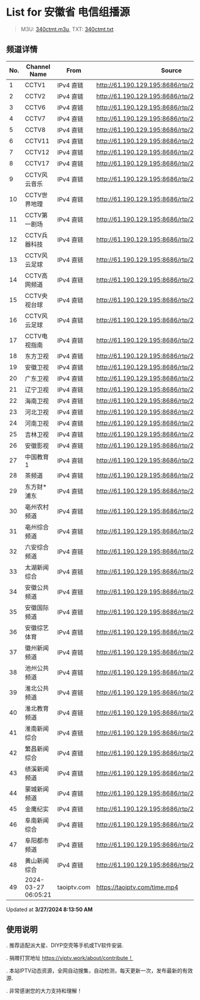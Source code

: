 # List for **安徽省 电信组播源**

> M3U: [340ctmt.m3u](/340ctmt.m3u), TXT: [340ctmt.txt](/txt/340ctmt.txt)

## 频道详情

| No. | Channel Name | From | Source |
| --- | ------------ | ---- | ------ |
| 1 | CCTV1 | IPv4 直链 | <http://61.190.129.195:8686/rtp/238.1.78.166:7200> |
| 2 | CCTV2 | IPv4 直链 | <http://61.190.129.195:8686/rtp/238.1.78.235:7752> |
| 3 | CCTV6 | IPv4 直链 | <http://61.190.129.195:8686/rtp/238.1.78.172:7248> |
| 4 | CCTV7 | IPv4 直链 | <http://61.190.129.195:8686/rtp/238.1.78.239:7784> |
| 5 | CCTV8 | IPv4 直链 | <http://61.190.129.195:8686/rtp/238.1.78.173:7256> |
| 6 | CCTV11 | IPv4 直链 | <http://61.190.129.195:8686/rtp/238.1.78.206:7502> |
| 7 | CCTV12 | IPv4 直链 | <http://61.190.129.195:8686/rtp/238.1.78.242:7808> |
| 8 | CCTV17 | IPv4 直链 | <http://61.190.129.195:8686/rtp/238.1.78.178:7296> |
| 9 | CCTV风云音乐 | IPv4 直链 | <http://61.190.129.195:8686/rtp/238.1.79.64:4648> |
| 10 | CCTV世界地理 | IPv4 直链 | <http://61.190.129.195:8686/rtp/238.1.79.60:4616> |
| 11 | CCTV第一剧场 | IPv4 直链 | <http://61.190.129.195:8686/rtp/238.1.79.63:4640> |
| 12 | CCTV兵器科技 | IPv4 直链 | <http://61.190.129.195:8686/rtp/238.1.79.56:4584> |
| 13 | CCTV风云足球 | IPv4 直链 | <http://61.190.129.195:8686/rtp/238.1.79.57:4592> |
| 14 | CCTV高网频道 | IPv4 直链 | <http://61.190.129.195:8686/rtp/238.1.79.58:4600> |
| 15 | CCTV央视台球 | IPv4 直链 | <http://61.190.129.195:8686/rtp/238.1.79.59:4608> |
| 16 | CCTV风云足球 | IPv4 直链 | <http://61.190.129.195:8686/rtp/238.1.79.57:4592> |
| 17 | CCTV电视指南 | IPv4 直链 | <http://61.190.129.195:8686/rtp/238.1.79.53:4560> |
| 18 | 东方卫视 | IPv4 直链 | <http://61.190.129.195:8686/rtp/238.1.78.163:7176> |
| 19 | 安徽卫视 | IPv4 直链 | <http://61.190.129.195:8686/rtp/238.1.78.150:7072> |
| 20 | 广东卫视 | IPv4 直链 | <http://61.190.129.195:8686/rtp/238.1.78.161:7160> |
| 21 | 辽宁卫视 | IPv4 直链 | <http://61.190.129.195:8686/rtp/238.1.78.21:6096> |
| 22 | 海南卫视 | IPv4 直链 | <http://61.190.129.195:8686/rtp/238.1.79.49:4504> |
| 23 | 河北卫视 | IPv4 直链 | <http://61.190.129.195:8686/rtp/238.1.78.245:7832> |
| 24 | 河南卫视 | IPv4 直链 | <http://61.190.129.195:8686/rtp/238.1.79.65:4632> |
| 25 | 吉林卫视 | IPv4 直链 | <http://61.190.129.195:8686/rtp/238.1.79.48:4496> |
| 26 | 安徽影视 | IPv4 直链 | <http://61.190.129.195:8686/rtp/238.1.79.42:4448> |
| 27 | 中国教育1 | IPv4 直链 | <http://61.190.129.195:8686/rtp/238.1.78.158:7136> |
| 28 | 茶频道 | IPv4 直链 | <http://61.190.129.195:8686/rtp/238.1.79.30:4352> |
| 29 | 东方财*浦东 | IPv4 直链 | <http://61.190.129.195:8686/rtp/238.1.78.73:6456> |
| 30 | 亳州农村频道 | IPv4 直链 | <http://61.190.129.195:8686/rtp/238.1.78.129:6904> |
| 31 | 亳州综合频道 | IPv4 直链 | <http://61.190.129.195:8686/rtp/238.1.78.128:6896> |
| 32 | 六安综合频道 | IPv4 直链 | <http://61.190.129.195:8686/rtp/238.1.78.144:7024> |
| 33 | 太湖新闻综合 | IPv4 直链 | <http://61.190.129.195:8686/rtp/238.1.79.12:4208> |
| 34 | 安徽公共频道 | IPv4 直链 | <http://61.190.129.195:8686/rtp/238.1.79.43:4456> |
| 35 | 安徽国际频道 | IPv4 直链 | <http://61.190.129.195:8686/rtp/238.1.78.61:6360> |
| 36 | 安徽综艺体育 | IPv4 直链 | <http://61.190.129.195:8686/rtp/238.1.79.41:4440> |
| 37 | 徽州新闻频道 | IPv4 直链 | <http://61.190.129.195:8686/rtp/238.1.78.138:6976> |
| 38 | 池州公共频道 | IPv4 直链 | <http://61.190.129.195:8686/rtp/238.1.78.148:7056> |
| 39 | 淮北公共频道 | IPv4 直链 | <http://61.190.129.195:8686/rtp/238.1.78.136:6960> |
| 40 | 淮北教育频道 | IPv4 直链 | <http://61.190.129.195:8686/rtp/238.1.78.137:6968> |
| 41 | 淮南新闻综合 | IPv4 直链 | <http://61.190.129.195:8686/rtp/238.1.78.113:6776> |
| 42 | 繁昌新闻综合 | IPv4 直链 | <http://61.190.129.195:8686/rtp/238.1.78.190:7392> |
| 43 | 绩溪新闻频道 | IPv4 直链 | <http://61.190.129.195:8686/rtp/238.1.78.218:7616> |
| 44 | 蒙城新闻频道 | IPv4 直链 | <http://61.190.129.195:8686/rtp/238.1.79.19:4264> |
| 45 | 金鹰纪实 | IPv4 直链 | <http://61.190.129.195:8686/rtp/238.1.79.9:4184> |
| 46 | 阜南新闻综合 | IPv4 直链 | <http://61.190.129.195:8686/rtp/238.1.79.11:4200> |
| 47 | 阜阳都市频道 | IPv4 直链 | <http://61.190.129.195:8686/rtp/238.1.78.127:6888> |
| 48 | 黄山新闻综合 | IPv4 直链 | <http://61.190.129.195:8686/rtp/238.1.78.130:6912> |
| 49 | 2024-03-27 06:05:21 | taoiptv.com | <https://taoiptv.com/time.mp4> |

Updated at **3/27/2024 8:13:50 AM**

## 使用说明

. 推荐适配派大星、DIYP空壳等手机或TV软件安装.

. 捐赠打赏地址 https://viptv.work/about/contribute！

. 本站IPTV动态资源，全网自动搜集，自动检测，每天更新一次，发布最新的有效源.

. 非常感谢您的大力支持和理解！
